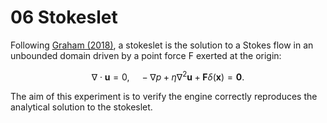 # 06 Stokeslet

Following [Graham (2018)](https://doi.org/10.1017/9781139175876), a stokeslet is the solution to a Stokes flow in an unbounded domain driven by a point force F exerted at the origin:
```math
\nabla \cdot \mathbf{u} = 0, \quad - \nabla p + \eta \nabla^2 \mathbf{u} + \mathbf{F} \delta(\mathbf{x}) = \mathbf{0}.
```

The aim of this experiment is to verify the engine correctly reproduces the analytical solution to the stokeslet.
